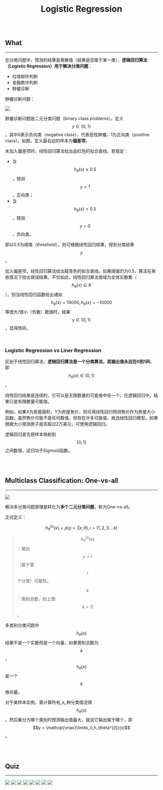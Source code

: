 # <center>Logistic Regression</center>

<br></br>



## What
----
在分类问题中，预测的结果是离散值（结果是否属于某一类），**逻辑回归算法（Logistic Regression）用于解决分类问题**：

- 垃圾邮件判断
- 金融欺诈判断
- 肿瘤诊断

肿瘤诊断问题：

![](./Images/classification1.png)

肿瘤诊断问题是二元分类问题（binary class problems）。定义$$y \in\lbrace 0, 1\rbrace$$，其中0表示负向类（negative class），代表恶性肿瘤，1为正向类（positive class）。如图，定义最右边的样本为**偏差项**。

未加入偏差项时，线性回归算法给出品红色的拟合直线，若规定：
* 当$$h_\theta(x) \geqslant 0.5$$，预测$$y = 1$$，正向类；
* 当$$h_\theta(x) \lt 0.5$$，预测$$y = 0$$，负向类。

即以0.5为阈值（threshold），则可根据线性回归结果，得到分类结果$$y$$。

加入偏差项，线性回归算法给出靛青色的拟合直线。如果阈值仍为0.5，算法在某些情况下给出错误结果。不仅如此，线性回归算法值域为全体实数集（$$h_\theta(x) \in R$$），则当线性回归函数给出诸如$$h_\theta(x) = 10000, h_\theta(x) = -10000$$等很大/很小（负数）数值时，结果$$y \in \lbrace 0, 1\rbrace$$，显得怪异。

<br>


### Logistic Regression vs Liner Regression
区别于线性回归算法，**逻辑回归算法是一个分类算法，其输出值永远在0到1间**，即$$h_\theta(x) \in (0,1)$$。

线性回归结果是连续的，它可以是无限数量的可能值中任一个。在逻辑回归中，结果只是有限数量可能值。

例如，如果X为房屋面积，Y为房屋售价，则可用线性回归预测售价作为房屋大小函数。虽然售价可能不是任何数值，但存在许多可能值，故选线性回归模型。如果根据大小预测房子是否超过2万美元，可使用逻辑回归。

逻辑回归首先把样本映射到$$[0,1]$$之间数值，这归功于Sigmoid函数。


<br></br>



## Multiclass Classification: One-vs-all
----
![](./Images/lr3.png)

解决多分类问题原理是转化为**多个二元分类问题**，称为One-vs-all。

正式定义：

$$
h_{\theta}^{(i)}(x) = p(y=i|x;\theta), i=(1,2,3....k)
$$

> $$h_{\theta}^{(i)}(x)$$：输出$$y=i$$（属于第$$i$$个分类）可能性。
>
> $$k$$：类别总数，如上图$$k=3$$。

多类别分类问题中$$h_{\theta}(x)$$结果不是一个实数而是一个向量，如果类别总数为$$k$$，$$h_{\theta}(x)$$是一个$$k$$维向量。

对于某样本实例，需计算所有_k_种分类情况得$$h_{\theta}(x)$$。然后看分为哪个类别时预测输出值最大，就说它输出属于哪个，即$$y = \mathop{\max}\limits_i\,h_\theta^{(i)}(x)$$。

<br></br>



## Quiz
----
![](./Images/quiz6.png)
![](./Images/quiz7.png)
![](./Images/quiz8.png)
![](./Images/quiz9_1.png)
![](./Images/quiz9_2.png)
![](./Images/quiz10.png)
![](./Images/quiz11.png)
![](./Images/quiz12.png)